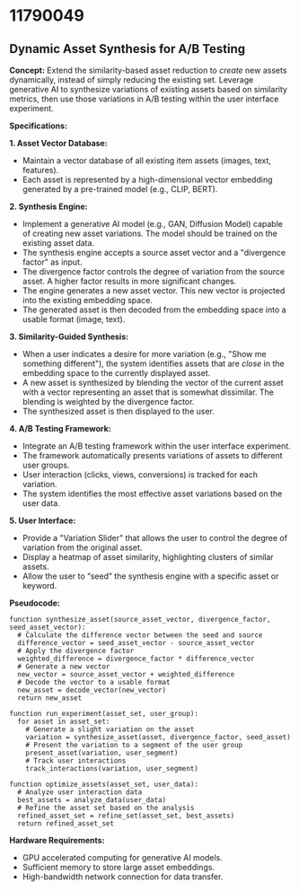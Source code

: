 # 11790049

## Dynamic Asset Synthesis for A/B Testing

**Concept:** Extend the similarity-based asset reduction to *create* new assets dynamically, instead of simply reducing the existing set. Leverage generative AI to synthesize variations of existing assets based on similarity metrics, then use those variations in A/B testing within the user interface experiment.

**Specifications:**

**1. Asset Vector Database:**

*   Maintain a vector database of all existing item assets (images, text, features).
*   Each asset is represented by a high-dimensional vector embedding generated by a pre-trained model (e.g., CLIP, BERT).

**2. Synthesis Engine:**

*   Implement a generative AI model (e.g., GAN, Diffusion Model) capable of creating new asset variations. The model should be trained on the existing asset data.
*   The synthesis engine accepts a source asset vector and a "divergence factor" as input.
*   The divergence factor controls the degree of variation from the source asset. A higher factor results in more significant changes.
*   The engine generates a new asset vector. This new vector is projected into the existing embedding space.
*   The generated asset is then decoded from the embedding space into a usable format (image, text).

**3. Similarity-Guided Synthesis:**

*   When a user indicates a desire for more variation (e.g., "Show me something different"), the system identifies assets that are *close* in the embedding space to the currently displayed asset.
*   A new asset is synthesized by blending the vector of the current asset with a vector representing an asset that is somewhat dissimilar. The blending is weighted by the divergence factor.
*   The synthesized asset is then displayed to the user.

**4. A/B Testing Framework:**

*   Integrate an A/B testing framework within the user interface experiment.
*   The framework automatically presents variations of assets to different user groups.
*   User interaction (clicks, views, conversions) is tracked for each variation.
*   The system identifies the most effective asset variations based on the user data.

**5. User Interface:**

*   Provide a "Variation Slider" that allows the user to control the degree of variation from the original asset.
*   Display a heatmap of asset similarity, highlighting clusters of similar assets.
*   Allow the user to “seed” the synthesis engine with a specific asset or keyword.

**Pseudocode:**

```
function synthesize_asset(source_asset_vector, divergence_factor, seed_asset_vector):
  # Calculate the difference vector between the seed and source
  difference_vector = seed_asset_vector - source_asset_vector
  # Apply the divergence factor
  weighted_difference = divergence_factor * difference_vector
  # Generate a new vector
  new_vector = source_asset_vector + weighted_difference
  # Decode the vector to a usable format
  new_asset = decode_vector(new_vector)
  return new_asset

function run_experiment(asset_set, user_group):
  for asset in asset_set:
    # Generate a slight variation on the asset
    variation = synthesize_asset(asset, divergence_factor, seed_asset)
    # Present the variation to a segment of the user group
    present_asset(variation, user_segment)
    # Track user interactions
    track_interactions(variation, user_segment)

function optimize_assets(asset_set, user_data):
  # Analyze user interaction data
  best_assets = analyze_data(user_data)
  # Refine the asset set based on the analysis
  refined_asset_set = refine_set(asset_set, best_assets)
  return refined_asset_set
```

**Hardware Requirements:**

*   GPU accelerated computing for generative AI models.
*   Sufficient memory to store large asset embeddings.
*   High-bandwidth network connection for data transfer.
